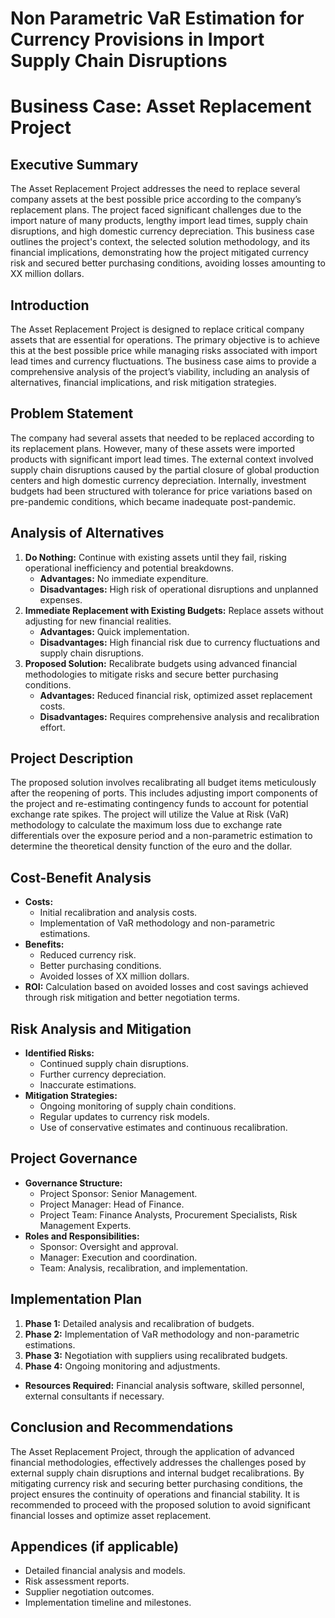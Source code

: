 # Non Parametric VaR Estimation for Currency Provisions in Import Supply Chain Disruptions

# Business Case: Asset Replacement Project

## Executive Summary
The Asset Replacement Project addresses the need to replace several company assets at the best possible price according to the company’s replacement plans. The project faced significant challenges due to the import nature of many products, lengthy import lead times, supply chain disruptions, and high domestic currency depreciation. This business case outlines the project's context, the selected solution methodology, and its financial implications, demonstrating how the project mitigated currency risk and secured better purchasing conditions, avoiding losses amounting to XX million dollars.

## Introduction
The Asset Replacement Project is designed to replace critical company assets that are essential for operations. The primary objective is to achieve this at the best possible price while managing risks associated with import lead times and currency fluctuations. The business case aims to provide a comprehensive analysis of the project’s viability, including an analysis of alternatives, financial implications, and risk mitigation strategies.

## Problem Statement
The company had several assets that needed to be replaced according to its replacement plans. However, many of these assets were imported products with significant import lead times. The external context involved supply chain disruptions caused by the partial closure of global production centers and high domestic currency depreciation. Internally, investment budgets had been structured with tolerance for price variations based on pre-pandemic conditions, which became inadequate post-pandemic.

## Analysis of Alternatives
1. **Do Nothing:** Continue with existing assets until they fail, risking operational inefficiency and potential breakdowns.
   - **Advantages:** No immediate expenditure.
   - **Disadvantages:** High risk of operational disruptions and unplanned expenses.
2. **Immediate Replacement with Existing Budgets:** Replace assets without adjusting for new financial realities.
   - **Advantages:** Quick implementation.
   - **Disadvantages:** High financial risk due to currency fluctuations and supply chain disruptions.
3. **Proposed Solution:** Recalibrate budgets using advanced financial methodologies to mitigate risks and secure better purchasing conditions.
   - **Advantages:** Reduced financial risk, optimized asset replacement costs.
   - **Disadvantages:** Requires comprehensive analysis and recalibration effort.

## Project Description
The proposed solution involves recalibrating all budget items meticulously after the reopening of ports. This includes adjusting import components of the project and re-estimating contingency funds to account for potential exchange rate spikes. The project will utilize the Value at Risk (VaR) methodology to calculate the maximum loss due to exchange rate differentials over the exposure period and a non-parametric estimation to determine the theoretical density function of the euro and the dollar.

## Cost-Benefit Analysis
- **Costs:**
  - Initial recalibration and analysis costs.
  - Implementation of VaR methodology and non-parametric estimations.
- **Benefits:**
  - Reduced currency risk.
  - Better purchasing conditions.
  - Avoided losses of XX million dollars.
- **ROI:** Calculation based on avoided losses and cost savings achieved through risk mitigation and better negotiation terms.

## Risk Analysis and Mitigation
- **Identified Risks:**
  - Continued supply chain disruptions.
  - Further currency depreciation.
  - Inaccurate estimations.
- **Mitigation Strategies:**
  - Ongoing monitoring of supply chain conditions.
  - Regular updates to currency risk models.
  - Use of conservative estimates and continuous recalibration.

## Project Governance
- **Governance Structure:**
  - Project Sponsor: Senior Management.
  - Project Manager: Head of Finance.
  - Project Team: Finance Analysts, Procurement Specialists, Risk Management Experts.
- **Roles and Responsibilities:**
  - Sponsor: Oversight and approval.
  - Manager: Execution and coordination.
  - Team: Analysis, recalibration, and implementation.

## Implementation Plan
1. **Phase 1:** Detailed analysis and recalibration of budgets.
2. **Phase 2:** Implementation of VaR methodology and non-parametric estimations.
3. **Phase 3:** Negotiation with suppliers using recalibrated budgets.
4. **Phase 4:** Ongoing monitoring and adjustments.
- **Resources Required:** Financial analysis software, skilled personnel, external consultants if necessary.

## Conclusion and Recommendations
The Asset Replacement Project, through the application of advanced financial methodologies, effectively addresses the challenges posed by external supply chain disruptions and internal budget recalibrations. By mitigating currency risk and securing better purchasing conditions, the project ensures the continuity of operations and financial stability. It is recommended to proceed with the proposed solution to avoid significant financial losses and optimize asset replacement.

## Appendices (if applicable)
- Detailed financial analysis and models.
- Risk assessment reports.
- Supplier negotiation outcomes.
- Implementation timeline and milestones.







